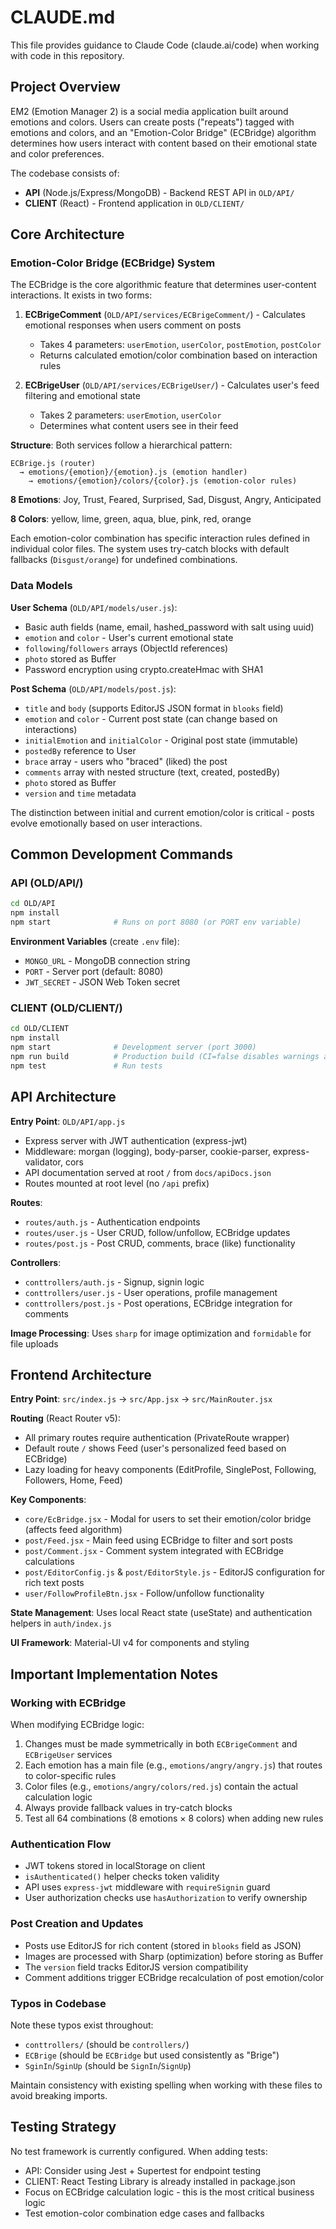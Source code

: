 # CLAUDE.md

This file provides guidance to Claude Code (claude.ai/code) when working with code in this repository.

## Project Overview

EM2 (Emotion Manager 2) is a social media application built around emotions and colors. Users can create posts ("repeats") tagged with emotions and colors, and an "Emotion-Color Bridge" (ECBridge) algorithm determines how users interact with content based on their emotional state and color preferences.

The codebase consists of:
- **API** (Node.js/Express/MongoDB) - Backend REST API in `OLD/API/`
- **CLIENT** (React) - Frontend application in `OLD/CLIENT/`

## Core Architecture

### Emotion-Color Bridge (ECBridge) System

The ECBridge is the core algorithmic feature that determines user-content interactions. It exists in two forms:

1. **ECBrigeComment** (`OLD/API/services/ECBrigeComment/`) - Calculates emotional responses when users comment on posts
   - Takes 4 parameters: `userEmotion`, `userColor`, `postEmotion`, `postColor`
   - Returns calculated emotion/color combination based on interaction rules

2. **ECBrigeUser** (`OLD/API/services/ECBrigeUser/`) - Calculates user's feed filtering and emotional state
   - Takes 2 parameters: `userEmotion`, `userColor`
   - Determines what content users see in their feed

**Structure**: Both services follow a hierarchical pattern:
```
ECBrige.js (router)
  → emotions/{emotion}/{emotion}.js (emotion handler)
    → emotions/{emotion}/colors/{color}.js (emotion-color rules)
```

**8 Emotions**: Joy, Trust, Feared, Surprised, Sad, Disgust, Angry, Anticipated

**8 Colors**: yellow, lime, green, aqua, blue, pink, red, orange

Each emotion-color combination has specific interaction rules defined in individual color files. The system uses try-catch blocks with default fallbacks (`Disgust/orange`) for undefined combinations.

### Data Models

**User Schema** (`OLD/API/models/user.js`):
- Basic auth fields (name, email, hashed_password with salt using uuid)
- `emotion` and `color` - User's current emotional state
- `following`/`followers` arrays (ObjectId references)
- `photo` stored as Buffer
- Password encryption using crypto.createHmac with SHA1

**Post Schema** (`OLD/API/models/post.js`):
- `title` and `body` (supports EditorJS JSON format in `blooks` field)
- `emotion` and `color` - Current post state (can change based on interactions)
- `initialEmotion` and `initialColor` - Original post state (immutable)
- `postedBy` reference to User
- `brace` array - users who "braced" (liked) the post
- `comments` array with nested structure (text, created, postedBy)
- `photo` stored as Buffer
- `version` and `time` metadata

The distinction between initial and current emotion/color is critical - posts evolve emotionally based on user interactions.

## Common Development Commands

### API (OLD/API/)
```bash
cd OLD/API
npm install
npm start              # Runs on port 8080 (or PORT env variable)
```

**Environment Variables** (create `.env` file):
- `MONGO_URL` - MongoDB connection string
- `PORT` - Server port (default: 8080)
- `JWT_SECRET` - JSON Web Token secret

### CLIENT (OLD/CLIENT/)
```bash
cd OLD/CLIENT
npm install
npm start              # Development server (port 3000)
npm run build          # Production build (CI=false disables warnings as errors)
npm test               # Run tests
```

## API Architecture

**Entry Point**: `OLD/API/app.js`
- Express server with JWT authentication (express-jwt)
- Middleware: morgan (logging), body-parser, cookie-parser, express-validator, cors
- API documentation served at root `/` from `docs/apiDocs.json`
- Routes mounted at root level (no `/api` prefix)

**Routes**:
- `routes/auth.js` - Authentication endpoints
- `routes/user.js` - User CRUD, follow/unfollow, ECBridge updates
- `routes/post.js` - Post CRUD, comments, brace (like) functionality

**Controllers**:
- `conttrollers/auth.js` - Signup, signin logic
- `conttrollers/user.js` - User operations, profile management
- `conttrollers/post.js` - Post operations, ECBridge integration for comments

**Image Processing**: Uses `sharp` for image optimization and `formidable` for file uploads

## Frontend Architecture

**Entry Point**: `src/index.js` → `src/App.jsx` → `src/MainRouter.jsx`

**Routing** (React Router v5):
- All primary routes require authentication (PrivateRoute wrapper)
- Default route `/` shows Feed (user's personalized feed based on ECBridge)
- Lazy loading for heavy components (EditProfile, SinglePost, Following, Followers, Home, Feed)

**Key Components**:
- `core/EcBridge.jsx` - Modal for users to set their emotion/color bridge (affects feed algorithm)
- `post/Feed.jsx` - Main feed using ECBridge to filter and sort posts
- `post/Comment.jsx` - Comment system integrated with ECBridge calculations
- `post/EditorConfig.js` & `post/EditorStyle.js` - EditorJS configuration for rich text posts
- `user/FollowProfileBtn.jsx` - Follow/unfollow functionality

**State Management**: Uses local React state (useState) and authentication helpers in `auth/index.js`

**UI Framework**: Material-UI v4 for components and styling

## Important Implementation Notes

### Working with ECBridge

When modifying ECBridge logic:
1. Changes must be made symmetrically in both `ECBrigeComment` and `ECBrigeUser` services
2. Each emotion has a main file (e.g., `emotions/angry/angry.js`) that routes to color-specific rules
3. Color files (e.g., `emotions/angry/colors/red.js`) contain the actual calculation logic
4. Always provide fallback values in try-catch blocks
5. Test all 64 combinations (8 emotions × 8 colors) when adding new rules

### Authentication Flow

- JWT tokens stored in localStorage on client
- `isAuthenticated()` helper checks token validity
- API uses `express-jwt` middleware with `requireSignin` guard
- User authorization checks use `hasAuthorization` to verify ownership

### Post Creation and Updates

- Posts use EditorJS for rich content (stored in `blooks` field as JSON)
- Images are processed with Sharp (optimization) before storing as Buffer
- The `version` field tracks EditorJS version compatibility
- Comment additions trigger ECBridge recalculation of post emotion/color

### Typos in Codebase

Note these typos exist throughout:
- `conttrollers/` (should be `controllers/`)
- `ECBrige` (should be `ECBridge` but used consistently as "Brige")
- `SginIn`/`SginUp` (should be `SignIn`/`SignUp`)

Maintain consistency with existing spelling when working with these files to avoid breaking imports.

## Testing Strategy

No test framework is currently configured. When adding tests:
- API: Consider using Jest + Supertest for endpoint testing
- CLIENT: React Testing Library is already installed in package.json
- Focus on ECBridge calculation logic - this is the most critical business logic
- Test emotion-color combination edge cases and fallbacks
